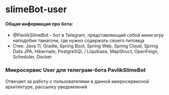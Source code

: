# slimeBot-user
#### Общая информация про бота: 
- @PavlikSlimeBot - бот в Telegram, представляющий собой мини игру наподобие тамагочи, где нужно содержать своего питомца
- Cтек: Java 11, Gradle, Spring Boot, Spring Web, Spring Cloud, Spring Data JPA, Hibernate, PostgreSQL / Liquibase, MapStruct, OpenFeign, Scheduler, Docker

### Микросервис User для телеграм-бота PavlikSlimeBot
Отвечает за работу с пользователями в данной микросервисной архитектуре, рассылку уведомлений
